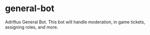 # general-bot
 Adriftus General Bot. This bot will handle moderation, in game tickets, assigning roles, and more.
